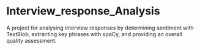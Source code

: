 # Interview_response_Analysis
A project for analysing interview responses by determining sentiment with TextBlob, extracting key phrases with spaCy, and providing an overall quality assessment.
